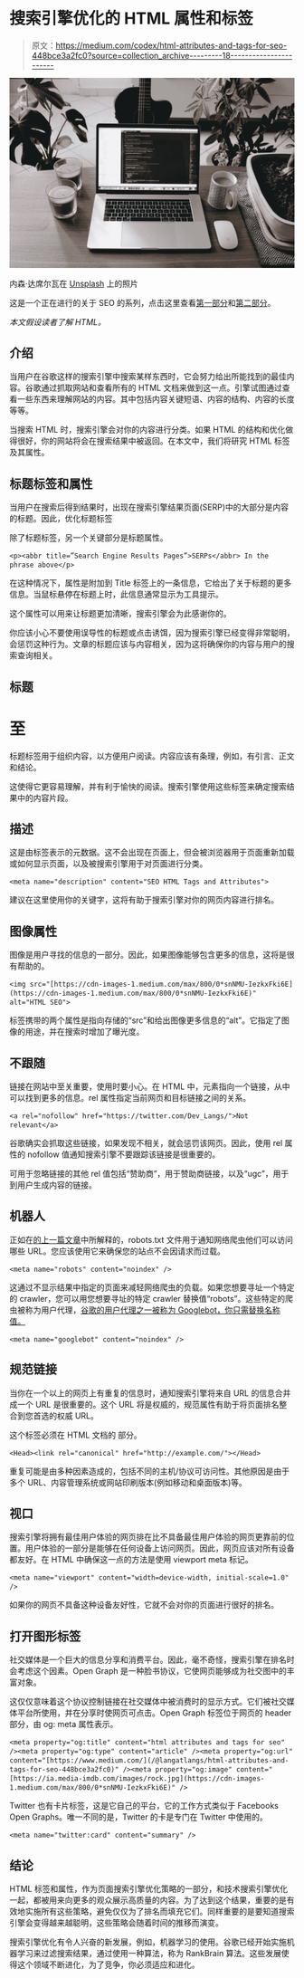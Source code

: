 # 搜索引擎优化的 HTML 属性和标签

> 原文：<https://medium.com/codex/html-attributes-and-tags-for-seo-448bce3a2fc0?source=collection_archive---------18----------------------->

![](img/2fef5a6bca3c83ddf605b149211d5b0c.png)

内森·达席尔瓦在 [Unsplash](https://unsplash.com?utm_source=medium&utm_medium=referral) 上的照片

这是一个正在进行的关于 SEO 的系列，点击这里查看[第一部分](/@langatlangs/what-is-seo-2d2e93d75c9)和[第二部分](/codex/on-page-seo-c3faddba9ea)。

*本文假设读者了解 HTML。*

## 介绍

当用户在谷歌这样的搜索引擎中搜索某样东西时，它会努力给出所能找到的最佳内容。谷歌通过抓取网站和查看所有的 HTML 文档来做到这一点。引擎试图通过查看一些东西来理解网站的内容。其中包括内容关键短语、内容的结构、内容的长度等等。

当搜索 HTML 时，搜索引擎会对你的内容进行分类。如果 HTML 的结构和优化做得很好，你的网站将会在搜索结果中被返回。在本文中，我们将研究 HTML 标签及其属性。

## 标题标签和属性

当用户在搜索后得到结果时，出现在搜索引擎结果页面(SERP)中的大部分是内容的标题。因此，优化标题标签<title>并将其定位到内容的关键词是非常关键的。</title>

除了标题标签，另一个关键部分是标题属性。

```
<p><abbr title=”Search Engine Results Pages”>SERPs</abbr> In the phrase above</p>
```

在这种情况下，属性是附加到 Title 标签上的一条信息，它给出了关于标题的更多信息。当鼠标悬停在标题上时，此信息通常显示为工具提示。

这个属性可以用来让标题更加清晰，搜索引擎会为此感谢你的。

你应该小心不要使用误导性的标题或点击诱饵，因为搜索引擎已经变得非常聪明，会惩罚这种行为。文章的标题应该与内容相关，因为这将确保你的内容与用户的搜索查询相关。

## 标题

# 至

标题标签用于组织内容，以方便用户阅读。内容应该有条理，例如，有引言、正文和结论。

这使得它更容易理解，并有利于愉快的阅读。搜索引擎使用这些标签来确定搜索结果中的内容片段。

## 描述

这是由标签表示的元数据。这不会出现在页面上，但会被浏览器用于页面重新加载或如何显示页面，以及被搜索引擎用于对页面进行分类。

```
<meta name="description" content="SEO HTML Tags and Attributes">
```

建议在这里使用你的关键字，这将有助于搜索引擎对你的网页内容进行排名。

## 图像属性

图像是用户寻找的信息的一部分。因此，如果图像能够包含更多的信息，这将是很有帮助的。

```
<img src="[https://cdn-images-1.medium.com/max/800/0*snNMU-IezkxFki6E](https://cdn-images-1.medium.com/max/800/0*snNMU-IezkxFki6E)" alt="HTML SEO">
```

标签携带的两个属性是指向存储的“src”和给出图像更多信息的“alt”。它指定了图像的用途，并在搜索时增加了曝光度。

## 不跟随

链接在网站中至关重要，使用时要小心。在 HTML 中，元素指向一个链接，从中可以找到更多的信息。rel 属性指定当前网页和目标链接之间的关系。

```
<a rel="nofollow" href="https://twitter.com/Dev_Langs/">Not relevant</a>
```

谷歌确实会抓取这些链接，如果发现不相关，就会惩罚该网页。因此，使用 rel 属性的 nofollow 值通知搜索引擎不要跟踪该链接是很重要的。

可用于忽略链接的其他 rel 值包括“赞助商”，用于赞助商链接，以及“ugc”，用于到用户生成内容的链接。

## 机器人

正如在[的上一篇文章](/@langatlangs/what-is-seo-2d2e93d75c9#:~:text=as%20featured%20snippets.-,Robots.txt,-Search%20engines%20use)中所解释的，robots.txt 文件用于通知网络爬虫他们可以访问哪些 URL。您应该使用它来确保您的站点不会因请求而过载。

```
<meta name="robots" content="noindex" />
```

这通过不显示结果中指定的页面来减轻网络爬虫的负载。如果您想要寻址一个特定的 crawler，您可以用您想要寻址的特定 crawler 替换值“robots”。这些特定的爬虫被称为用户代理，[谷歌的用户代理之一被称为 Googlebot，你只需替换名称值。](https://developers.google.com/search/docs/advanced/crawling/overview-google-crawlers)

```
<meta name="googlebot" content="noindex" />
```

## 规范链接<link rel="”canonical”">

当你在一个以上的网页上有重复的信息时，通知搜索引擎将来自 URL 的信息合并成一个 URL 是很重要的。这个 URL 将是权威的，规范属性有助于将页面排名整合到您首选的权威 URL。

这个标签必须在 HTML 文档的 部分。

```
<Head><link rel="canonical" href="http://example.com/"></Head>
```

重复可能是由多种因素造成的，包括不同的主机/协议可访问性。其他原因是由于多个 URL、内容管理系统或网站印刷版本(例如移动和桌面版本)等。

## 视口

搜索引擎将拥有最佳用户体验的网页排在比不具备最佳用户体验的网页更靠前的位置。用户体验的一部分是能够在任何设备上访问网页。因此，网页应该对所有设备都友好。在 HTML 中确保这一点的方法是使用 viewport meta 标记。

```
<meta name="viewport" content="width=device-width, initial-scale=1.0" />
```

如果你的网页不具备这种设备友好性，它就不会对你的页面进行很好的排名。

## 打开图形标签

社交媒体是一个巨大的信息分享和消费平台。因此，毫不奇怪，搜索引擎在排名时会考虑这个因素。Open Graph 是一种脸书协议，它使网页能够成为社交图中的丰富对象。

这仅仅意味着这个协议控制链接在社交媒体中被消费时的显示方式。它们被社交媒体平台所使用，并在分享时使网页可点击。Open Graph 标签位于网页的 header 部分，由 og: meta 属性表示。

```
<meta property="og:title" content="html attributes and tags for seo" /><meta property="og:type" content="article" /><meta property="og:url" content="[https://www.medium.com/](/@langatlangs/html-attributes-and-tags-for-seo-448bce3a2fc0)" /><meta property="og:image" content="[https://ia.media-imdb.com/images/rock.jpg](https://cdn-images-1.medium.com/max/800/0*snNMU-IezkxFki6E)" />
```

Twitter 也有卡片标签，这是它自己的平台，它的工作方式类似于 Facebooks Open Graphs。唯一不同的是，Twitter 的卡是专门在 Twitter 中使用的。

```
<meta name="twitter:card" content="summary" />
```

## 结论

HTML 标签和属性，作为页面搜索引擎优化策略的一部分，和技术搜索引擎优化一起，都被用来向更多的观众展示高质量的内容。为了达到这个结果，重要的是有效地实施所有这些策略，避免仅仅为了排名而填充它们。同样重要的是要知道搜索引擎会变得越来越聪明，这些策略会随着时间的推移而演变。

搜索引擎优化有令人兴奋的新发展，例如，机器学习的使用。谷歌已经开始实施机器学习来过滤搜索结果，通过使用一种算法，称为 RankBrain 算法。这些发展使得这个领域不断进化，为了竞争，你必须适应和进化。